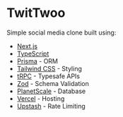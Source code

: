 # TwitTwoo

Simple social media clone built using:

- [Next.js](https://nextjs.org)
- [TypeScript](https://www.typescriptlang.org/)
- [Prisma](https://prisma.io) - ORM
- [Tailwind CSS](https://tailwindcss.com) - Styling
- [tRPC](https://trpc.io) - Typesafe APIs
- [Zod](https://zod.dev/) - Schema Validation
- [PlanetScale](https://planetscale.com/) - Database
- [Vercel](https://vercel.com/) - Hosting
- [Upstash](https://upstash.com/) - Rate Limiting
